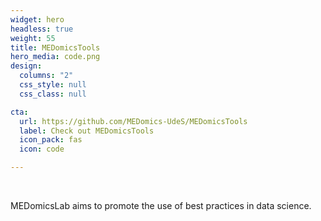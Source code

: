 ```yaml
---
widget: hero
headless: true
weight: 55
title: MEDomicsTools
hero_media: code.png
design:
  columns: "2"
  css_style: null
  css_class: null

cta:
  url: https://github.com/MEDomics-UdeS/MEDomicsTools
  label: Check out MEDomicsTools
  icon_pack: fas
  icon: code

---
```

<br>

MEDomicsLab aims to promote the use of best practices in data science.

<br>
